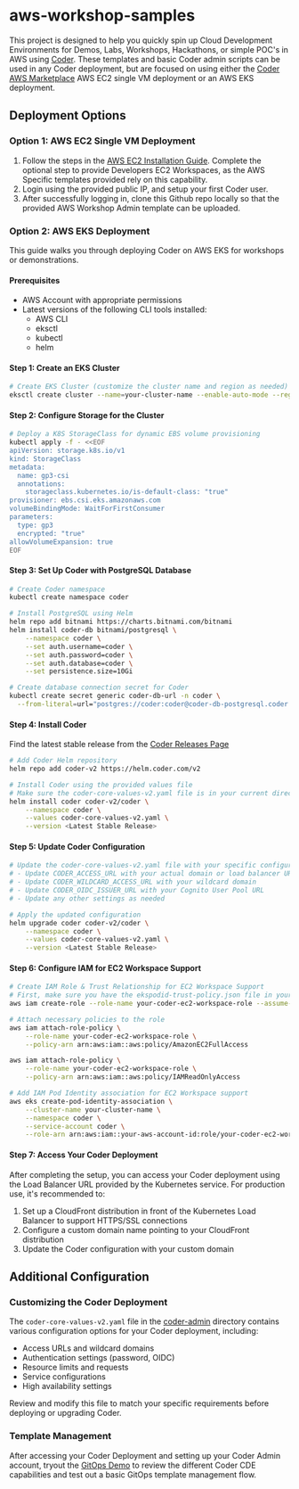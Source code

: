 # aws-workshop-samples
This project is designed to help you quickly spin up Cloud Development Environments for Demos, Labs, Workshops, Hackathons, or simple POC's in AWS using [Coder](https://coder.com/cde). These templates and basic Coder admin scripts can be used in any Coder deployment, but are focused on using either the [Coder AWS Marketplace](https://coder.com/docs/install/cloud/ec2) AWS EC2 single VM deployment or an AWS EKS deployment.

## Deployment Options

### Option 1: AWS EC2 Single VM Deployment

1) Follow the steps in the [AWS EC2 Installation Guide](https://coder.com/docs/install/cloud/ec2). Complete the optional step to provide Developers EC2 Workspaces, as the AWS Specific templates provided rely on this capability.
2) Login using the provided public IP, and setup your first Coder user.
3) After successfully logging in, clone this Github repo locally so that the provided AWS Workshop Admin template can be uploaded.

### Option 2: AWS EKS Deployment

This guide walks you through deploying Coder on AWS EKS for workshops or demonstrations.

#### Prerequisites
- AWS Account with appropriate permissions
- Latest versions of the following CLI tools installed:
  - AWS CLI
  - eksctl
  - kubectl
  - helm

#### Step 1: Create an EKS Cluster
```bash
# Create EKS Cluster (customize the cluster name and region as needed)
eksctl create cluster --name=your-cluster-name --enable-auto-mode --region your-region
```

#### Step 2: Configure Storage for the Cluster
```bash
# Deploy a K8S StorageClass for dynamic EBS volume provisioning
kubectl apply -f - <<EOF
apiVersion: storage.k8s.io/v1
kind: StorageClass
metadata:
  name: gp3-csi
  annotations:
    storageclass.kubernetes.io/is-default-class: "true"
provisioner: ebs.csi.eks.amazonaws.com
volumeBindingMode: WaitForFirstConsumer
parameters:
  type: gp3
  encrypted: "true"
allowVolumeExpansion: true
EOF
```

#### Step 3: Set Up Coder with PostgreSQL Database
```bash
# Create Coder namespace
kubectl create namespace coder

# Install PostgreSQL using Helm
helm repo add bitnami https://charts.bitnami.com/bitnami
helm install coder-db bitnami/postgresql \
    --namespace coder \
    --set auth.username=coder \
    --set auth.password=coder \
    --set auth.database=coder \
    --set persistence.size=10Gi

# Create database connection secret for Coder
kubectl create secret generic coder-db-url -n coder \
  --from-literal=url="postgres://coder:coder@coder-db-postgresql.coder.svc.cluster.local:5432/coder?sslmode=disable"
```

#### Step 4: Install Coder
Find the latest stable release from the [Coder Releases Page](https://github.com/coder/coder/releases)
```bash
# Add Coder Helm repository
helm repo add coder-v2 https://helm.coder.com/v2

# Install Coder using the provided values file
# Make sure the coder-core-values-v2.yaml file is in your current directory
helm install coder coder-v2/coder \
    --namespace coder \
    --values coder-core-values-v2.yaml \
    --version <Latest Stable Release>
```

#### Step 5: Update Coder Configuration
```bash
# Update the coder-core-values-v2.yaml file with your specific configuration:
# - Update CODER_ACCESS_URL with your actual domain or load balancer URL
# - Update CODER_WILDCARD_ACCESS_URL with your wildcard domain
# - Update CODER_OIDC_ISSUER_URL with your Cognito User Pool URL
# - Update any other settings as needed

# Apply the updated configuration
helm upgrade coder coder-v2/coder \
    --namespace coder \
    --values coder-core-values-v2.yaml \
    --version <Latest Stable Release>
```

#### Step 6: Configure IAM for EC2 Workspace Support
```bash
# Create IAM Role & Trust Relationship for EC2 Workspace Support
# First, make sure you have the ekspodid-trust-policy.json file in your current directory
aws iam create-role --role-name your-coder-ec2-workspace-role --assume-role-policy-document file://ekspodid-trust-policy.json

# Attach necessary policies to the role
aws iam attach-role-policy \
    --role-name your-coder-ec2-workspace-role \
    --policy-arn arn:aws:iam::aws:policy/AmazonEC2FullAccess

aws iam attach-role-policy \
    --role-name your-coder-ec2-workspace-role \
    --policy-arn arn:aws:iam::aws:policy/IAMReadOnlyAccess

# Add IAM Pod Identity association for EC2 Workspace support
aws eks create-pod-identity-association \
    --cluster-name your-cluster-name \
    --namespace coder \
    --service-account coder \
    --role-arn arn:aws:iam::your-aws-account-id:role/your-coder-ec2-workspace-role
```

#### Step 7: Access Your Coder Deployment
After completing the setup, you can access your Coder deployment using the Load Balancer URL provided by the Kubernetes service. For production use, it's recommended to:

1. Set up a CloudFront distribution in front of the Kubernetes Load Balancer to support HTTPS/SSL connections
2. Configure a custom domain name pointing to your CloudFront distribution
3. Update the Coder configuration with your custom domain

## Additional Configuration

### Customizing the Coder Deployment
The `coder-core-values-v2.yaml` file in the [coder-admin](./coder-admin) directory contains various configuration options for your Coder deployment, including:

- Access URLs and wildcard domains
- Authentication settings (password, OIDC)
- Resource limits and requests
- Service configurations
- High availability settings

Review and modify this file to match your specific requirements before deploying or upgrading Coder.

### Template Management
After accessing your Coder Deployment and setting up your Coder Admin account, tryout the [GitOps Demo](https://github.com/greg-the-coder/partner-demo-gitops) to review the different Coder CDE capabilities and test out a basic GitOps template management flow.
